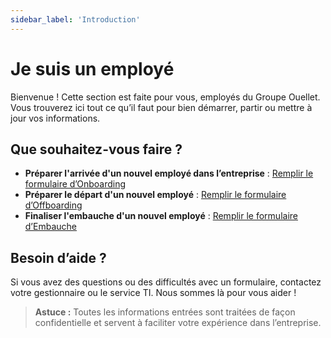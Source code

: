 ```yaml
---
sidebar_label: 'Introduction'
---
```


# Je suis un employé

Bienvenue ! Cette section est faite pour vous, employés du Groupe Ouellet. Vous trouverez ici tout ce qu’il faut pour bien démarrer, partir ou mettre à jour vos informations.

## Que souhaitez-vous faire ?

- **Préparer l'arrivée d'un nouvel employé dans l’entreprise** : [Remplir le formulaire d’Onboarding](formulaires/onboarding)
- **Préparer le départ d'un nouvel employé** : [Remplir le formulaire d’Offboarding](formulaires/offboarding)
- **Finaliser l'embauche d'un nouvel employé** : [Remplir le formulaire d’Embauche](formulaires/embauche)

## Besoin d’aide ?

Si vous avez des questions ou des difficultés avec un formulaire, contactez votre gestionnaire ou le service TI. Nous sommes là pour vous aider !

> **Astuce :** Toutes les informations entrées sont traitées de façon confidentielle et servent à faciliter votre expérience dans l’entreprise.
